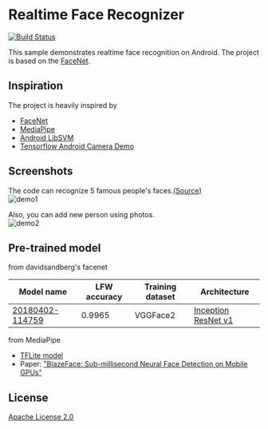 # Realtime Face Recognizer

[![Build Status](https://travis-ci.org/pillarpond/face-recognizer-android.svg?branch=master)](https://travis-ci.org/pillarpond/face-recognizer-android)

This sample demonstrates realtime face recognition on Android. The project is based on the [FaceNet](https://arxiv.org/abs/1503.03832).

## Inspiration
The project is heavily inspired by
* [FaceNet](https://github.com/davidsandberg/facenet)
* [MediaPipe](https://github.com/google/mediapipe)
* [Android LibSVM](https://github.com/yctung/AndroidLibSVM)
* [Tensorflow Android Camera Demo](https://github.com/tensorflow/tensorflow/tree/master/tensorflow/examples/android)

## Screenshots
The code can recognize 5 famous people's faces.[(Source)](https://github.com/pillarpond/facerecognizer/blob/master/app/src/main/assets/label)  
![demo1](./demo1.gif)  

Also, you can add new person using photos.  
![demo2](./demo2.gif)

## Pre-trained model
from davidsandberg's facenet

| Model name      | LFW accuracy | Training dataset | Architecture |
|-----------------|--------------|------------------|-------------|
| [20180402-114759](https://drive.google.com/open?id=1EXPBSXwTaqrSC0OhUdXNmKSh9qJUQ55-) | 0.9965        | VGGFace2      | [Inception ResNet v1](https://github.com/davidsandberg/facenet/blob/master/src/models/inception_resnet_v1.py) |

from MediaPipe
  * [TFLite model](https://github.com/google/mediapipe/tree/master/mediapipe/models/face_detection_front.tflite)
  * Paper: ["BlazeFace: Sub-millisecond Neural Face Detection on Mobile GPUs"](https://sites.google.com/corp/view/perception-cv4arvr/blazeface)

## License
[Apache License 2.0](./LICENSE)

